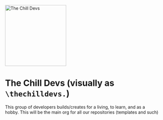 <img src="https://github.com/user-attachments/assets/2c698b07-d909-4e0d-bab5-6be5d084302b" alt="The Chill Devs" width="200">

# The Chill Devs (visually as `\thechilldevs.`)

This group of developers builds/creates for a living, to learn, and as a hobby. This will be the main org for all our repositories (templates and such)
